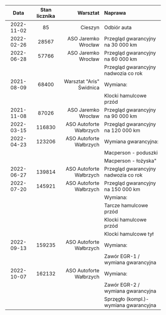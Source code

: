 | Data | Stan licznika | Warsztat | Naprawa |
|:---: |:-------------:|---------:|:--------|
| 2022-11-02 |     85 |	                   Cieszyn | Odbiór auta                           |
| 2022-02-26 |  28567 |	       ASO Jaremko Wrocław | Przegląd gwarancyjny na 30 000 km     |
| 2022-06-28 |  57766 |        ASO Jaremko Wrocław | Przegląd gwarancyjny na 60 000 km     |
|			 |        |                            | Przegląd gwarancyjny nadwozia co rok  |
| 2021-08-09 |  68400 |	  Warsztat "Aris" Świdnica | Wymiana:                              |
|			 |        |                            | Klocki hamulcowe przód                |
| 2021-11-08 |  87026 |	       ASO Jaremko Wrocław | Przegląd gwarancyjny na 90 000 km     |
| 2022-03-15 | 116830 |	   ASO Autoforte Wałbrzych | Przegląd gwarancyjny na 120 000 km    |
| 2022-04-23 | 123206 |    ASO Autoforte Wałbrzych | Wymiana gwarancyjna:                  |
|			 |        |                            | Macperson - poduszki                  |
|			 |        |                            | Macperson - łożyska"                  |
| 2022-06-27 | 139814 |	   ASO Autoforte Wałbrzych | Przegląd gwarancyjny nadwozia co rok  |
| 2022-07-20 | 145921 |    ASO Autoforte Wałbrzych | Przegląd gwarancyjny na 150 000 km    |
|	      	 |        |                            | Wymiana:                              |
|	     	 |        |                            | Tarcze hamulcowe przód                |
|	     	 |        |                            | Klocki hamulcowe przód                |
|	     	 |        |                            | Klocki hamulcowe tył                  |
| 2022-09-13 | 159235 |	   ASO Autoforte Wałbrzych | Wymiana:                              |
|			 |        |                            | Zawór EGR-1 / wymiana gwarancyjna     |
| 2022-10-07 | 162132 |	   ASO Autoforte Wałbrzych | Wymiana:                              |
|		     |        |                            | Zawór EGR-2 / wymiana gwarancyjna     |
|		     |        |                            | Sprzęgło (kompl.)-wymiana gwarancyjna |


	